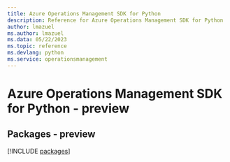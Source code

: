 ```yaml
---
title: Azure Operations Management SDK for Python
description: Reference for Azure Operations Management SDK for Python
author: lmazuel
ms.author: lmazuel
ms.data: 05/22/2023
ms.topic: reference
ms.devlang: python
ms.service: operationsmanagement
---
```

# Azure Operations Management SDK for Python - preview
## Packages - preview
[!INCLUDE [packages](operations-management-index.md)]